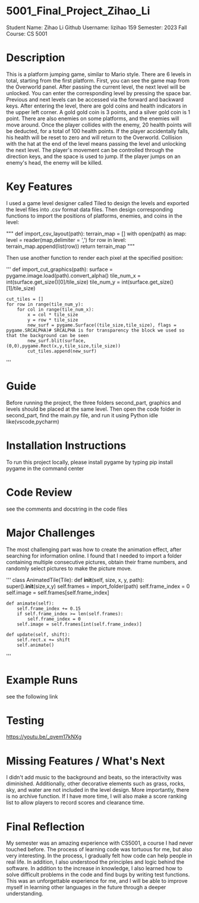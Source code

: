 # 5001_Final_Project_Zihao_Li

Student Name: Zihao Li
Github Username: lizihao 159
Semester: 2023 Fall
Course: CS 5001

# Description

This is a platform jumping game, similar to Mario style. There are 6 levels in total, starting from the first platform. First, you can see the game map from the Overworld panel. After passing the current level, the next level will be unlocked. You can enter the corresponding level by pressing the space bar. Previous and next levels can be accessed via the forward and backward keys. After entering the level, there are gold coins and health indicators in the upper left corner. A gold gold coin is 3 points, and a silver gold coin is 1 point. There are also enemies on some platforms, and the enemies will move around. Once the player collides with the enemy, 20 health points will be deducted, for a total of 100 health points. If the player accidentally falls, his health will be reset to zero and will return to the Overworld. Collision with the hat at the end of the level means passing the level and unlocking the next level. The player's movement can be controlled through the direction keys, and the space is used to jump. If the player jumps on an enemy's head, the enemy will be killed.

# Key Features

I used a game level designer called Tiled to design the levels and exported the level files into .csv format data files. Then design corresponding functions to import the positions of platforms, enemies, and coins in the level:

"""
def import_csv_layout(path):
    terrain_map = []
    with open(path) as map:
        level = reader(map,delimiter = ',')
        for row in level:
            terrain_map.append(list(row))
    return terrain_map
    """

Then use another function to render each pixel at the specified position:

'''
def import_cut_graphics(path):
    surface = pygame.image.load(path).convert_alpha()
    tile_num_x = int(surface.get_size()[0]/tile_size)
    tile_num_y = int(surface.get_size()[1]/tile_size)
    
    cut_tiles = []
    for row in range(tile_num_y):
        for col in range(tile_num_x):
            x = col * tile_size
            y = row * tile_size
            new_surf = pygame.Surface((tile_size,tile_size), flags = pygame.SRCALPHA)# SRCALPHA is for transparency the block we used so that the background can be seen
            new_surf.blit(surface,(0,0),pygame.Rect(x,y,tile_size,tile_size))
            cut_tiles.append(new_surf)
'''

# Guide

Before running the project, the three folders second_part, graphics and levels should be placed at the same level. Then open the code folder in second_part, find the main.py file, and run it using Python idle like(vscode,pycharm)

# Installation Instructions

To run this project locally, please install pygame by typing pip install pygame in the command center

# Code Review

see the comments and docstring in the code files

# Major Challenges

The most challenging part was how to create the animation effect, after searching for information online. I found that I needed to import a folder containing multiple consecutive pictures, obtain their frame numbers, and randomly select pictures to make the picture move.

'''
class AnimatedTile(Tile):
    def __init__(self, size, x, y, path):
        super().__init__(size,x,y)
        self.frames = import_folder(path)
        self.frame_index = 0
        self.image = self.frames[self.frame_index]
        
        
    def animate(self):
        self.frame_index += 0.15
        if self.frame_index >= len(self.frames):
            self.frame_index = 0
        self.image = self.frames[int(self.frame_index)]
        
    def update(self, shift):
        self.rect.x += shift
        self.animate()
'''

# Example Runs

see the following link

# Testing
https://youtu.be/_qvem17kNXg

# Missing Features / What's Next

I didn't add music to the background and beats, so the interactivity was diminished. Additionally, other decorative elements such as grass, rocks, sky, and water are not included in the level design. More importantly, there is no archive function. If I have more time, I will also make a score ranking list to allow players to record scores and clearance time.

# Final Reflection

My semester was an amazing experience with CS5001, a course I had never touched before. The process of learning code was tortuous for me, but also very interesting. In the process, I gradually felt how code can help people in real life. In addition, I also understood the principles and logic behind the software. In addition to the increase in knowledge, I also learned how to solve difficult problems in the code and find bugs by writing test functions. This was an unforgettable experience for me, and I will be able to improve myself in learning other languages in the future through a deeper understanding.




